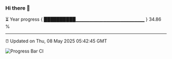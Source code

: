 ### Hi there 👋

⏳ Year progress { ██████████▁▁▁▁▁▁▁▁▁▁▁▁▁▁▁▁▁▁▁▁ } 34.86 %

---

⏰ Updated on Thu, 08 May 2025 05:42:45 GMT

![Progress Bar CI](https://github.com/IshwaranRudhara/GIT-ACTION/workflows/Progress%20Bar%20CI/badge.svg)
